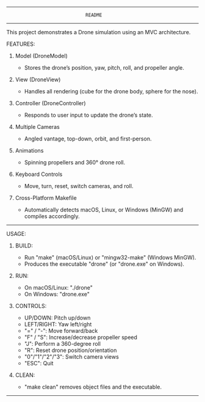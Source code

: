 _______________________________________________________________________________
                                 README
_______________________________________________________________________________

This project demonstrates a Drone simulation using an MVC architecture.

FEATURES:
1) Model (DroneModel)
   - Stores the drone’s position, yaw, pitch, roll, and propeller angle.

2) View (DroneView)
   - Handles all rendering (cube for the drone body, sphere for the nose).

3) Controller (DroneController)
   - Responds to user input to update the drone’s state.

4) Multiple Cameras
   - Angled vantage, top-down, orbit, and first-person.

5) Animations
   - Spinning propellers and 360° drone roll.

6) Keyboard Controls
   - Move, turn, reset, switch cameras, and roll.

7) Cross-Platform Makefile
   - Automatically detects macOS, Linux, or Windows (MinGW) and compiles 
     accordingly.

_______________________________________________________________________________

USAGE:

1) BUILD:
   - Run "make" (macOS/Linux) or "mingw32-make" (Windows MinGW).
   - Produces the executable "drone" (or "drone.exe" on Windows).

2) RUN:
   - On macOS/Linux: "./drone"
   - On Windows: "drone.exe"

3) CONTROLS:
   - UP/DOWN:    Pitch up/down
   - LEFT/RIGHT: Yaw left/right
   - "=" / "-":  Move forward/back
   - "F" / "S":  Increase/decrease propeller speed
   - "J":        Perform a 360-degree roll
   - "R":        Reset drone position/orientation
   - "0"/"1"/"2"/"3": Switch camera views
   - "ESC":      Quit

4) CLEAN:
   - "make clean" removes object files and the executable.

_______________________________________________________________________________
